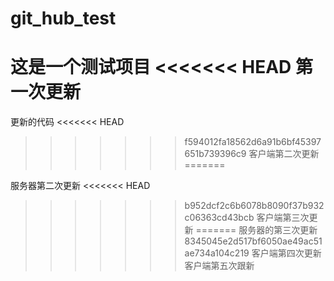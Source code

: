 # git_hub_test
这是一个测试项目
<<<<<<< HEAD
第一次更新
=======
更新的代码
<<<<<<< HEAD
>>>>>>> f594012fa18562d6a91b6bf45397651b739396c9
客户端第二次更新
=======

服务器第二次更新
<<<<<<< HEAD
>>>>>>> b952dcf2c6b6078b8090f37b932c06363cd43bcb
客户端第三次更新
=======
服务器的第三次更新
>>>>>>> 8345045e2d517bf6050ae49ac51ae734a104c219
客户端第四次更新
客户端第五次跟新
